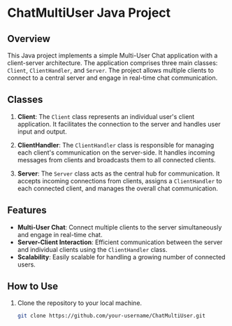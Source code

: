 # ChatMultiUser Java Project

## Overview

This Java project implements a simple Multi-User Chat application with a client-server architecture. The application comprises three main classes: `Client`, `ClientHandler`, and `Server`. The project allows multiple clients to connect to a central server and engage in real-time chat communication.

## Classes

1. **Client**: The `Client` class represents an individual user's client application. It facilitates the connection to the server and handles user input and output.

2. **ClientHandler**: The `ClientHandler` class is responsible for managing each client's communication on the server-side. It handles incoming messages from clients and broadcasts them to all connected clients.

3. **Server**: The `Server` class acts as the central hub for communication. It accepts incoming connections from clients, assigns a `ClientHandler` to each connected client, and manages the overall chat communication.

## Features

- **Multi-User Chat**: Connect multiple clients to the server simultaneously and engage in real-time chat.
- **Server-Client Interaction**: Efficient communication between the server and individual clients using the `ClientHandler` class.
- **Scalability**: Easily scalable for handling a growing number of connected users.

## How to Use

1. Clone the repository to your local machine.
   ```bash
   git clone https://github.com/your-username/ChatMultiUser.git
